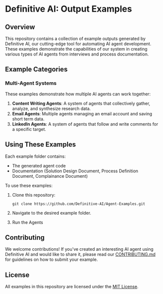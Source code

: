 # Definitive AI: Output Examples

## Overview

This repository contains a collection of example outputs generated by Definitive AI, our cutting-edge tool for automating AI agent development. These examples demonstrate the capabilities of our system in creating various types of AI agents from interviews and process documentation.

## Example Categories

### Multi-Agent Systems

These examples demonstrate how multiple AI agents can work together:

1. **Content Writing Agents**: A system of agents that collectively gather, analyze, and synthesize research data.
2. **Email Agents**: Multiple agents managing an email account and saving short term data.
3. **LinkedIn Agents**: A system of agents that follow and write comments for a specific target.


## Using These Examples

Each example folder contains:

- The generated agent code
- Documentation (Solution Design Document, Process Definition Document, Complainance Document)
  
To use these examples:

1. Clone this repository:
   ```
   git clone https://github.com/Definitive-AI/Agent-Examples.git
   ```

2. Navigate to the desired example folder.

3. Run the Agents

## Contributing

We welcome contributions! If you've created an interesting AI agent using Definitive AI and would like to share it, please read our [CONTRIBUTING.md](CONTRIBUTING.md) for guidelines on how to submit your example.

## License

All examples in this repository are licensed under the [MIT License](LICENSE).
